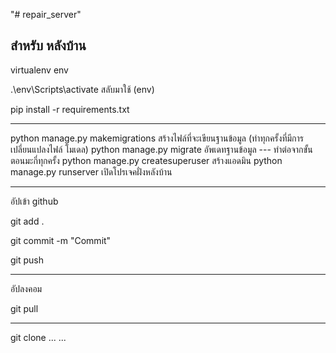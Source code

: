"# repair_server"

สำหรับ หลังบ้าน
------------------------------------------
virtualenv env

.\env\Scripts\activate สลับมาใช้ (env)

pip install -r requirements.txt

------------------------------------------

python manage.py makemigrations สร้างไฟล์ที่จะเขียนฐานข้อมูล (ทำทุกครั้งที่มีการเปลี่ยนแปลงไฟล์ โมเดล)
python manage.py migrate อัพเดทฐานข้อมูล --- ทำต่อจากขั้นตอนมะกี่ทุกครั้ง 
python manage.py createsuperuser  สร้างแอดมิน
python manage.py runserver เปิดโปรเจคฝั่งหลังบ้าน

------------------------------------------
อัปเข้า github

git add .

git commit -m "Commit"

git push

------------------------------------------
อัปลงคอม

git pull

------------------------------------------
git clone ...      ...